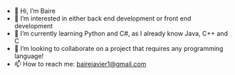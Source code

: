 - 👋 Hi, I’m Baire
- 👀 I’m interested in either back end development or front end development 
- 🌱 I’m currently learning Python and C#, as I already know Java, C++ and C
- 💞️ I’m looking to collaborate on a project that requires any programming language!
- 📫 How to reach me: bairejavier1@gmail.com 

<!---
bairejavier1/bairejavier1 is a ✨ special ✨ repository because its `README.md` (this file) appears on your GitHub profile.
You can click the Preview link to take a look at your changes.
--->
